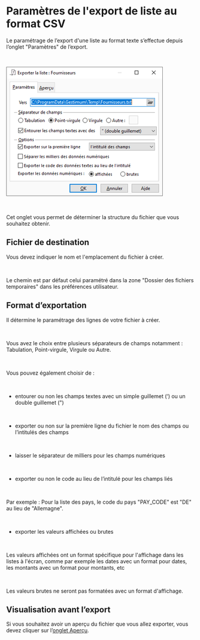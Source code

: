 # Paramètres de l'export de liste au format CSV

Le paramétrage de l’export d'une liste au format texte s’effectue depuis l’onglet "Paramètres" de l’export.


 


![](../assets/images/1/ParametresExportTexte.png)


 


Cet onglet vous permet de déterminer la structure du fichier que vous souhaitez obtenir.


## Fichier de destination


Vous devez indiquer le nom et l'emplacement du fichier à créer.


 


Le chemin est par défaut celui paramétré dans la zone "Dossier des fichiers temporaires" dans les préférences utilisateur.


## Format d’exportation


Il détermine le paramétrage des lignes de votre fichier à créer.


 


Vous avez le choix entre plusieurs séparateurs de champs notamment : Tabulation, Point-virgule, Virgule ou Autre.


 


Vous pouvez également choisir de :


 


* entourer ou non les champs textes avec un simple guillemet (‘) ou un double guillemet (")


 


* exporter ou non sur la première ligne du fichier le nom des champs ou l’intitulés des champs


 


* laisser le séparateur de milliers pour les champs numériques


 


* exporter ou non le code au lieu de l’intitulé pour les champs liés


 


Par exemple : Pour la liste des pays, le code du pays "PAY\_CODE" est "DE" au lieu de "Allemagne".


 


* exporter les valeurs affichées ou brutes


 


Les valeurs affichées ont un format spécifique pour l'affichage dans les listes à l'écran, comme par exemple les dates avec un format pour dates, les montants avec un format pour montants, etc


 


Les valeurs brutes ne seront pas formatées avec un format d'affichage.


## Visualisation avant l’export


Si vous souhaitez avoir un aperçu du fichier que vous allez exporter, vous devez cliquer sur l’[onglet Aperçu](ApercuFichierTexte.md).


 


